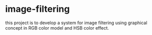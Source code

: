 # image-filtering
this project is to develop a system for image filtering using graphical concept in RGB color model and HSB color effect.
